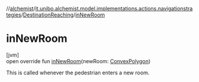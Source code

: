 //[alchemist](../../../index.md)/[it.unibo.alchemist.model.implementations.actions.navigationstrategies](../index.md)/[DestinationReaching](index.md)/[inNewRoom](in-new-room.md)

# inNewRoom

[jvm]\
open override fun [inNewRoom](in-new-room.md)(newRoom: [ConvexPolygon](../../it.unibo.alchemist.model.interfaces.geometry.euclidean2d/-convex-polygon/index.md))

This is called whenever the pedestrian enters a new room.

